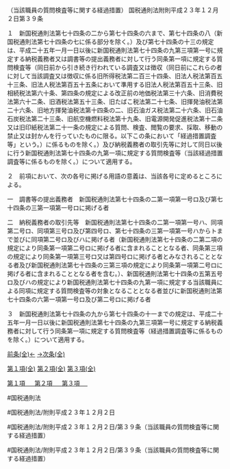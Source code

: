 （当該職員の質問検査等に関する経過措置）
国税通則法附則平成２３年１２月２日第３９条

１　新国税通則法第七十四条の二から第七十四条の六まで、第七十四条の八（新国税通則法第七十四条の七に係る部分を除く。）及び第七十四条の十三の規定は、平成二十五年一月一日以後に新国税通則法第七十四条の九第三項第一号に規定する納税義務者又は調書等の提出義務者に対して行う同条第一項に規定する質問検査等（同日前から引き続き行われている調査又は徴収（同日前にこれらの者に対して当該調査又は徴収に係る旧所得税法第二百三十四条、旧法人税法第百五十三条、旧法人税法第百五十五条において準用する旧法人税法第百五十三条、旧相続税法第六十条、第四条の規定による改正前の地価税法第三十六条、旧消費税法第六十二条、旧酒税法第五十三条、旧たばこ税法第二十七条、旧揮発油税法第二十六条、旧地方揮発油税法第十四条の二、旧石油ガス税法第二十六条、旧石油石炭税法第二十三条、旧航空機燃料税法第十九条、旧電源開発促進税法第十二条又は旧印紙税法第二十一条の規定による質問、検査、閲覧の要求、採取、移動の禁止又は封かんを行っていたものに限る。以下この条において「経過措置調査等」という。）に係るものを除く。）及び納税義務者の取引先等に対して同日以後に行う新国税通則法第七十四条の九第一項に規定する質問検査等（当該経過措置調査等に係るものを除く。）について適用する。

２　前項において、次の各号に掲げる用語の意義は、当該各号に定めるところによる。

一　調書等の提出義務者　新国税通則法第七十四条の二第一項第一号ロ及び第七十四条の三第一項第一号ロに掲げる者

二　納税義務者の取引先等　新国税通則法第七十四条の二第一項第一号ハ、同項第二号ロ、同項第三号ロ及び第四号ロ、第七十四条の三第一項第一号ハからトまで並びに同項第二号ロ及びハに掲げる者（新国税通則法第七十四条の二第二項の規定により同条第一項第二号ロに掲げる者に含まれることとなる者、同条第三項の規定により同条第一項第三号ロ又は第四号ロに掲げる者とみなされることとなる者及び新国税通則法第七十四条の三第三項の規定により同条第一項第二号ロに掲げる者に含まれることとなる者を含む。）、新国税通則法第七十四条の五第五号ロ及びハの規定により新国税通則法第七十四条の九第一項に規定する当該職員による同項に規定する質問検査等の対象となることとなる者並びに新国税通則法第七十四条の六第一項第一号ロ及び第二号ロに掲げる者

３　新国税通則法第七十四条の九から第七十四条の十一までの規定は、平成二十五年一月一日以後に新国税通則法第七十四条の九第三項第一号に規定する納税義務者に対して行う同条第一項に規定する質問検査等（経過措置調査等に係るものを除く。）について適用する。

[前条(全)←](国税通則法＿＿＿＿附則平成２３年１２月２日第３８条_.md)    [→次条(全)](国税通則法＿＿＿＿附則平成２３年１２月２日第４０条_.md)

[第１項(全)](国税通則法＿＿＿＿附則平成２３年１２月２日第３９条第１項_.md)  [第２項(全)](国税通則法＿＿＿＿附則平成２３年１２月２日第３９条第２項_.md)  [第３項(全)](国税通則法＿＿＿＿附則平成２３年１２月２日第３９条第３項_.md)  

[第１項 　 ](国税通則法＿＿＿＿附則平成２３年１２月２日第３９条第１項.md)  [第２項 　 ](国税通則法＿＿＿＿附則平成２３年１２月２日第３９条第２項.md)  [第３項 　 ](国税通則法＿＿＿＿附則平成２３年１２月２日第３９条第３項.md)  

#国税通則法

#国税通則法/附則平成２３年１２月２日

#国税通則法/附則平成２３年１２月２日/第３９条（当該職員の質問検査等に関する経過措置）

#国税通則法/附則平成２３年１２月２日/第３９条（当該職員の質問検査等に関する経過措置）

